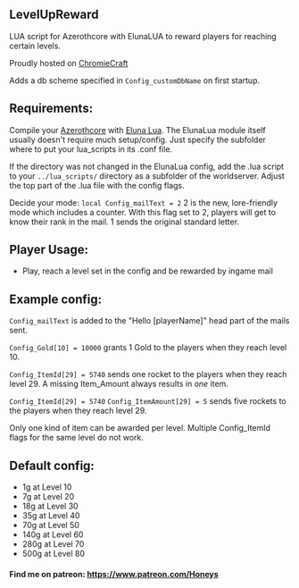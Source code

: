 ## LevelUpReward
LUA script for Azerothcore with ElunaLUA to reward players for reaching certain levels.

Proudly hosted on [ChromieCraft](https://www.chromiecraft.com/)

Adds a db scheme specified in `Config_customDbName` on first startup.

## Requirements:

Compile your [Azerothcore](https://github.com/azerothcore/azerothcore-wotlk) with [Eluna Lua](https://www.azerothcore.org/catalogue-details.html?id=131435473).
The ElunaLua module itself usually doesn't require much setup/config. Just specify the subfolder where to put your lua_scripts in its .conf file.

If the directory was not changed in the ElunaLua config, add the .lua script to your `../lua_scripts/` directory as a subfolder of the worldserver.
Adjust the top part of the .lua file with the config flags.

Decide your mode:
`local Config_mailText = 2` 2 is the new, lore-friendly mode which includes a counter. With this flag set to 2, players will get to know their rank in the mail. 1 sends the original standard letter.


## Player Usage:
- Play, reach a level set in the config and be rewarded by ingame mail


## Example config:
`Config_mailText` is added to the "Hello [playerName]" head part of the mails sent.

`Config_Gold[10] = 10000` grants 1 Gold to the players when they reach level 10.

`Config_ItemId[29] = 5740` sends one rocket to the players when they reach level 29.
A missing Item_Amount always results in *one* item.

`Config_ItemId[29] = 5740` 
`Config_ItemAmount[29] = 5` sends five rockets to the players when they reach level 29.

Only one kind of item can be awarded per level. Multiple Config_ItemId flags for the same level do not work.

## Default config:

- 1g   at Level 10
- 7g   at Level 20
- 18g  at Level 30
- 35g  at Level 40
- 70g  at Level 50
- 140g at Level 60
- 280g at Level 70
- 500g at Level 80

#### Find me on patreon: https://www.patreon.com/Honeys
